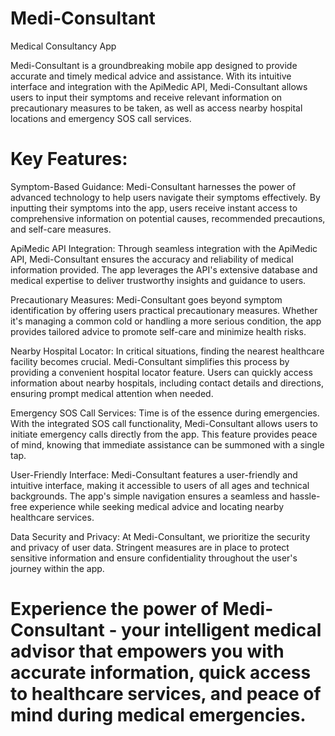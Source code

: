 # Medi-Consultant
Medical Consultancy App

Medi-Consultant is a groundbreaking mobile app designed to provide accurate and timely medical advice and assistance. With its intuitive interface and integration with the ApiMedic API, Medi-Consultant allows users to input their symptoms and receive relevant information on precautionary measures to be taken, as well as access nearby hospital locations and emergency SOS call services.

# Key Features:

Symptom-Based Guidance: Medi-Consultant harnesses the power of advanced technology to help users navigate their symptoms effectively. By inputting their symptoms into the app, users receive instant access to comprehensive information on potential causes, recommended precautions, and self-care measures.

ApiMedic API Integration: Through seamless integration with the ApiMedic API, Medi-Consultant ensures the accuracy and reliability of medical information provided. The app leverages the API's extensive database and medical expertise to deliver trustworthy insights and guidance to users.

Precautionary Measures: Medi-Consultant goes beyond symptom identification by offering users practical precautionary measures. Whether it's managing a common cold or handling a more serious condition, the app provides tailored advice to promote self-care and minimize health risks.

Nearby Hospital Locator: In critical situations, finding the nearest healthcare facility becomes crucial. Medi-Consultant simplifies this process by providing a convenient hospital locator feature. Users can quickly access information about nearby hospitals, including contact details and directions, ensuring prompt medical attention when needed.

Emergency SOS Call Services: Time is of the essence during emergencies. With the integrated SOS call functionality, Medi-Consultant allows users to initiate emergency calls directly from the app. This feature provides peace of mind, knowing that immediate assistance can be summoned with a single tap.

User-Friendly Interface: Medi-Consultant features a user-friendly and intuitive interface, making it accessible to users of all ages and technical backgrounds. The app's simple navigation ensures a seamless and hassle-free experience while seeking medical advice and locating nearby healthcare services.

Data Security and Privacy: At Medi-Consultant, we prioritize the security and privacy of user data. Stringent measures are in place to protect sensitive information and ensure confidentiality throughout the user's journey within the app.

# Experience the power of Medi-Consultant - your intelligent medical advisor that empowers you with accurate information, quick access to healthcare services, and peace of mind during medical emergencies.
